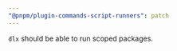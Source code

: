 ```yaml
---
"@pnpm/plugin-commands-script-runners": patch
---
```


`dlx` should be able to run scoped packages.
